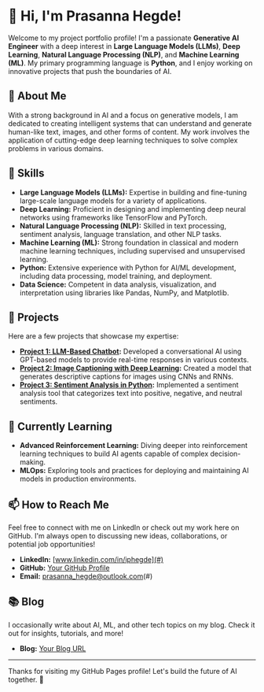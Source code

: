 # 👋 Hi, I'm Prasanna Hegde!

Welcome to my project portfolio profile! I'm a passionate **Generative AI Engineer** with a deep interest in **Large Language Models (LLMs)**, **Deep Learning**, **Natural Language Processing (NLP)**, and **Machine Learning (ML)**. My primary programming language is **Python**, and I enjoy working on innovative projects that push the boundaries of AI.

## 🧠 About Me

With a strong background in AI and a focus on generative models, I am dedicated to creating intelligent systems that can understand and generate human-like text, images, and other forms of content. My work involves the application of cutting-edge deep learning techniques to solve complex problems in various domains.

## 🔧 Skills

- **Large Language Models (LLMs):** Expertise in building and fine-tuning large-scale language models for a variety of applications.
- **Deep Learning:** Proficient in designing and implementing deep neural networks using frameworks like TensorFlow and PyTorch.
- **Natural Language Processing (NLP):** Skilled in text processing, sentiment analysis, language translation, and other NLP tasks.
- **Machine Learning (ML):** Strong foundation in classical and modern machine learning techniques, including supervised and unsupervised learning.
- **Python:** Extensive experience with Python for AI/ML development, including data processing, model training, and deployment.
- **Data Science:** Competent in data analysis, visualization, and interpretation using libraries like Pandas, NumPy, and Matplotlib.

## 🚀 Projects

Here are a few projects that showcase my expertise:

- **[Project 1: LLM-Based Chatbot](#):** Developed a conversational AI using GPT-based models to provide real-time responses in various contexts.
- **[Project 2: Image Captioning with Deep Learning](#):** Created a model that generates descriptive captions for images using CNNs and RNNs.
- **[Project 3: Sentiment Analysis in Python](#):** Implemented a sentiment analysis tool that categorizes text into positive, negative, and neutral sentiments.

## 🌱 Currently Learning

- **Advanced Reinforcement Learning:** Diving deeper into reinforcement learning techniques to build AI agents capable of complex decision-making.
- **MLOps:** Exploring tools and practices for deploying and maintaining AI models in production environments.

## 📫 How to Reach Me

Feel free to connect with me on LinkedIn or check out my work here on GitHub. I'm always open to discussing new ideas, collaborations, or potential job opportunities!

- **LinkedIn:** [www.linkedin.com/in/iphegde](#)
- **GitHub:** [Your GitHub Profile](#)
- **Email:** prasanna_hegde@outlook.com(#)

## 📚 Blog

I occasionally write about AI, ML, and other tech topics on my blog. Check it out for insights, tutorials, and more!

- **Blog:** [Your Blog URL](#)

---

Thanks for visiting my GitHub Pages profile! Let's build the future of AI together. 🌟

